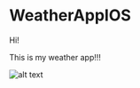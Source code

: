 # WeatherAppIOS

Hi!

This is my weather app!!!

![alt text](https://github.com/[n1kitka]/[WeatherAppIOS]/blob/[main]/imageApp.jpg?raw=true)


